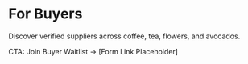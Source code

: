 # For Buyers

Discover verified suppliers across coffee, tea, flowers, and avocados.

CTA: Join Buyer Waitlist → [Form Link Placeholder]
 
